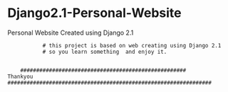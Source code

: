 # Django2.1-Personal-Website
Personal Website Created using Django 2.1


               # this project is based on web creating using Django 2.1 
               # so you learn something  and enjoy it.


        ####################################################                     Thankyou                  ################################################################
